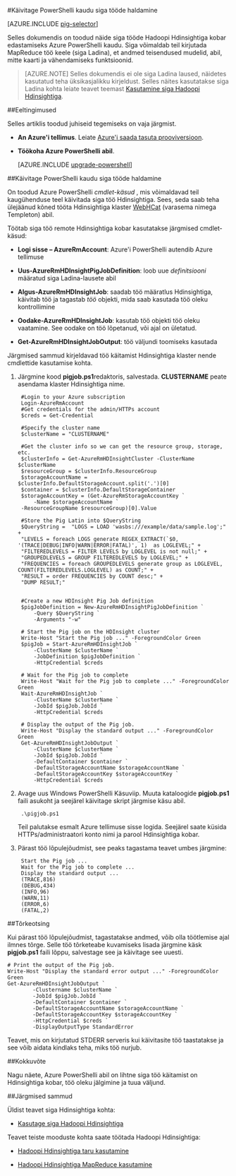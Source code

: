 <properties
   pageTitle="Kasutage Hadoopi siga Hdinsightiga PowerShelli abil | Microsoft Azure'i"
   description="Saate teada, kuidas edastab siga tööd Hadoopi kobar Hdinsightiga Azure PowerShelli abil sisse."
   services="hdinsight"
   documentationCenter=""
   authors="Blackmist"
   manager="jhubbard"
   editor="cgronlun"
    tags="azure-portal"/>

<tags
   ms.service="hdinsight"
   ms.devlang="na"
   ms.topic="article"
   ms.tgt_pltfrm="na"
   ms.workload="big-data"
   ms.date="10/11/2016"
   ms.author="larryfr"/>

#<a name="run-pig-jobs-using-powershell"></a>Käivitage PowerShelli kaudu siga tööde haldamine

[AZURE.INCLUDE [pig-selector](../../includes/hdinsight-selector-use-pig.md)]

Selles dokumendis on toodud näide siga tööde Hadoopi Hdinsightiga kobar edastamiseks Azure PowerShelli kaudu. Siga võimaldab teil kirjutada MapReduce töö keele (siga Ladina), et andmed teisendused mudelid, abil, mitte kaarti ja vähendamiseks funktsioonid.

> [AZURE.NOTE] Selles dokumendis ei ole siga Ladina laused, näidetes kasutatud teha üksikasjalikku kirjeldust. Selles näites kasutatakse siga Ladina kohta leiate teavet teemast [Kasutamine siga Hadoopi Hdinsightiga](hdinsight-use-pig.md).

##<a id="prereq"></a>Eeltingimused

Selles artiklis toodud juhiseid tegemiseks on vaja järgmist.

- **An Azure'i tellimus**. Leiate [Azure'i saada tasuta prooviversioon](https://azure.microsoft.com/documentation/videos/get-azure-free-trial-for-testing-hadoop-in-hdinsight/).
- **Töökoha Azure PowerShelli abil**.

    [AZURE.INCLUDE [upgrade-powershell](../../includes/hdinsight-use-latest-powershell.md)]


##<a id="powershell"></a>Käivitage PowerShelli kaudu siga tööde haldamine

On toodud Azure PowerShelli *cmdlet-käsud* , mis võimaldavad teil kaugühenduse teel käivitada siga töö Hdinsightiga. Sees, seda saab teha ülejäänud kõned tööta Hdinsightiga klaster [WebHCat](https://cwiki.apache.org/confluence/display/Hive/WebHCat) (varasema nimega Templeton) abil.

Töötab siga töö remote Hdinsightiga kobar kasutatakse järgmised cmdlet-käsud:

* **Logi sisse – AzureRmAccount**: Azure'i PowerShelli autendib Azure tellimuse

* **Uus-AzureRmHDInsightPigJobDefinition**: loob uue *definitsiooni* määratud siga Ladina-lausete abil

* **Algus-AzureRmHDInsightJob**: saadab töö määratlus Hdinsightiga, käivitab töö ja tagastab *töö* objekti, mida saab kasutada töö oleku kontrollimine

* **Oodake-AzureRmHDInsightJob**: kasutab töö objekti töö oleku vaatamine. See oodake on töö lõpetanud, või ajal on ületatud.

* **Get-AzureRmHDInsightJobOutput**: töö väljundi toomiseks kasutada

Järgmised sammud kirjeldavad töö käitamist Hdinsightiga klaster nende cmdlettide kasutamise kohta.

1. Järgmine kood **pigjob.ps1**redaktoris, salvestada. **CLUSTERNAME** peate asendama klaster Hdinsightiga nime.

        #Login to your Azure subscription
        Login-AzureRmAccount
        #Get credentials for the admin/HTTPs account
        $creds = Get-Credential

        #Specify the cluster name
        $clusterName = "CLUSTERNAME"
        
        #Get the cluster info so we can get the resource group, storage, etc.
        $clusterInfo = Get-AzureRmHDInsightCluster -ClusterName $clusterName
        $resourceGroup = $clusterInfo.ResourceGroup
        $storageAccountName = $clusterInfo.DefaultStorageAccount.split('.')[0]
        $container = $clusterInfo.DefaultStorageContainer
        $storageAccountKey = (Get-AzureRmStorageAccountKey `
            -Name $storageAccountName `
        -ResourceGroupName $resourceGroup)[0].Value

        #Store the Pig Latin into $QueryString
        $QueryString =  "LOGS = LOAD 'wasbs:///example/data/sample.log';" +
        "LEVELS = foreach LOGS generate REGEX_EXTRACT(`$0, '(TRACE|DEBUG|INFO|WARN|ERROR|FATAL)', 1)  as LOGLEVEL;" +
        "FILTEREDLEVELS = FILTER LEVELS by LOGLEVEL is not null;" +
        "GROUPEDLEVELS = GROUP FILTEREDLEVELS by LOGLEVEL;" +
        "FREQUENCIES = foreach GROUPEDLEVELS generate group as LOGLEVEL, COUNT(FILTEREDLEVELS.LOGLEVEL) as COUNT;" +
        "RESULT = order FREQUENCIES by COUNT desc;" +
        "DUMP RESULT;"


        #Create a new HDInsight Pig Job definition
        $pigJobDefinition = New-AzureRmHDInsightPigJobDefinition `
            -Query $QueryString `
            -Arguments "-w"

        # Start the Pig job on the HDInsight cluster
        Write-Host "Start the Pig job ..." -ForegroundColor Green
        $pigJob = Start-AzureRmHDInsightJob `
            -ClusterName $clusterName `
            -JobDefinition $pigJobDefinition `
            -HttpCredential $creds

        # Wait for the Pig job to complete
        Write-Host "Wait for the Pig job to complete ..." -ForegroundColor Green
        Wait-AzureRmHDInsightJob `
            -ClusterName $clusterName `
            -JobId $pigJob.JobId `
            -HttpCredential $creds

        # Display the output of the Pig job.
        Write-Host "Display the standard output ..." -ForegroundColor Green
        Get-AzureRmHDInsightJobOutput `
            -ClusterName $clusterName `
            -JobId $pigJob.JobId `
            -DefaultContainer $container `
            -DefaultStorageAccountName $storageAccountName `
            -DefaultStorageAccountKey $storageAccountKey `
            -HttpCredential $creds

2. Avage uus Windows PowerShelli Käsuviip. Muuta kataloogide **pigjob.ps1** faili asukoht ja seejärel käivitage skript järgmise käsu abil.

        .\pigjob.ps1
        
    Teil palutakse esmalt Azure tellimuse sisse logida. Seejärel saate küsida HTTPs/administraatori konto nimi ja parool Hdinsightiga kobar.

7. Pärast töö lõpulejõudmist, see peaks tagastama teavet umbes järgmine:

        Start the Pig job ...
        Wait for the Pig job to complete ...
        Display the standard output ...
        (TRACE,816)
        (DEBUG,434)
        (INFO,96)
        (WARN,11)
        (ERROR,6)
        (FATAL,2)

##<a id="troubleshooting"></a>Tõrkeotsing

Kui pärast töö lõpulejõudmist, tagastatakse andmed, võib olla töötlemise ajal ilmnes tõrge. Selle töö tõrketeabe kuvamiseks lisada järgmine käsk **pigjob.ps1** faili lõppu, salvestage see ja käivitage see uuesti.

    # Print the output of the Pig job.
    Write-Host "Display the standard error output ..." -ForegroundColor Green
    Get-AzureRmHDInsightJobOutput `
            -Clustername $clusterName `
            -JobId $pigJob.JobId `
            -DefaultContainer $container `
            -DefaultStorageAccountName $storageAccountName `
            -DefaultStorageAccountKey $storageAccountKey `
            -HttpCredential $creds `
            -DisplayOutputType StandardError

Teavet, mis on kirjutatud STDERR serveris kui käivitasite töö taastatakse ja see võib aidata kindlaks teha, miks töö nurjub.

##<a id="summary"></a>Kokkuvõte

Nagu näete, Azure PowerShelli abil on lihtne siga töö käitamist on Hdinsightiga kobar, töö oleku jälgimine ja tuua väljund.

##<a id="nextsteps"></a>Järgmised sammud

Üldist teavet siga Hdinsightiga kohta:

* [Kasutage siga Hadoopi Hdinsightiga](hdinsight-use-pig.md)

Teavet teiste mooduste kohta saate töötada Hadoopi Hdinsightiga:

* [Hadoopi Hdinsightiga taru kasutamine](hdinsight-use-hive.md)

* [Hadoopi Hdinsightiga MapReduce kasutamine](hdinsight-use-mapreduce.md)
